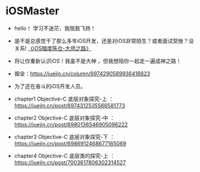 # iOSMaster
- hello！ 学习不迷茫，我阻我飞扬！
- 是不是总感觉干了那么多年iOS开发，还是对iOS非常陌生？或者面试受挫？没关系! [《iOS暗度陈仓-大师之路》](https://juejin.cn/column/6974290589936418823)   
- 将让你重新认识iOS！我虽不是大神 ，但我想陪你一起走一遍成神之路！
- 掘金：https://juejin.cn/column/6974290589936418823
- 为了还在奋斗的iOS开发人员。

- chapter1 Objective-C 底层对象探究-上 ：https://juejin.cn/post/6974312535566581773
- chapter2 Objective-C 底层对象探究-中 ：https://juejin.cn/post/6980136546905096222
- chapter3 Objective-C 底层对象探究-下 ：https://juejin.cn/post/6986912468677165069
- chapter4 Objective-C 底层类的探究-上 ：https://juejin.cn/post/7003617806302314527
